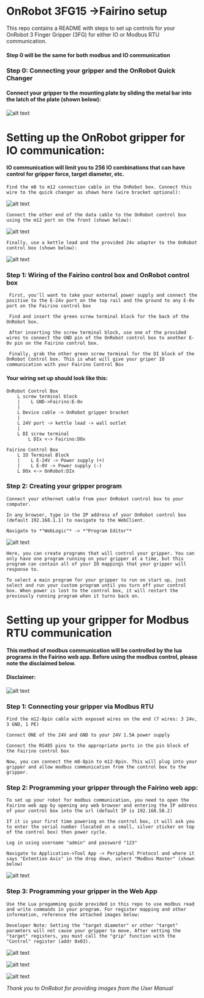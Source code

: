 # OnRobot 3FG15 ->Fairino setup
This repo contains a README with steps to set up controls for your OnRobot 3 Finger Gripper (3FG) for either IO or Modbus RTU communication.

#### Step 0 will be the same for both modbus and IO communication

### Step 0: Connecting your gripper and the OnRobot Quick Changer
#### Connect your gripper to the mounting plate by sliding the metal bar into the latch of the plate (shown below):

![alt text](image-1.png)

# Setting up the OnRobot gripper for IO communication:
#### IO communication will limit you to 256 IO combinations that can have control for gripper force, target diameter, etc.

    Find the m8 to m12 connection cable in the OnRobot box. Connect this wire to the quick changer as shown here (wire bracket optional):

![alt text](image.png)



    Connect the other end of the data cable to the OnRobot control box using the m12 port on the front (shown below):

![alt text](image-2.png)


    Finally, use a kettle lead and the provided 24v adapter to the OnRobot control box (shown below):

![alt text](image-3.png)

### Step 1: Wiring of the Fairino control box and OnRobot control box
     First, you'll want to take your external power supply and connect the positive to the E-24v port on the top rail and the ground to any E-0v port on the Fairino control box

     Find and insert the green screw terminal block for the back of the OnRobot box.

     After inserting the screw terminal block, use one of the provided wires to connect the GND pin of the OnRobot control box to another E-0v pin on the Fairino control box.

     Finally, grab the other green screw terminal for the DI block of the OnRobot Control box. This is what will give your griper IO communication with your Fairino Control Box

#### Your wiring set up should look like this:

    OnRobot Control Box
        L screw terminal block
        |    L GND->Fairino:E-0v
        |
        L Device cable -> OnRobot gripper bracket
        |
        L 24V port -> kettle lead -> wall outlet
        |
        L DI screw terminal
            L DIx <-> Fairino:DOx

    Fairino Control Box
        L IO Terminal Block
        |    L E-24V -> Power supply (+)
        |    L E-0V -> Power supply (-)
        L DOx <-> OnRobot:DIx

### Step 2: Creating your gripper program
    Connect your ethernet cable from your OnRobot control box to your computer.

    In any browser, type in the IP address of your OnRobot control box (default 192.168.1.1) to navigate to the WebClient.

    Navigate to *"WebLogic"* -> *"Program Editor"*
![alt text](image-4.png)

    Here, you can create programs that will control your gripper. You can only have one program running on your gripper at a time, but this program can contain all of your IO mappings that your gripper will response to.

    To select a main program for your gripper to run on start up, just select and run your custom program until you turn off your control box. When power is lost to the control box, it will restart the previously running program when it turns back on.


# Setting up your gripper for Modbus RTU communication
#### This method of modbus communication will be controlled by the lua programs in the Fairino web app. Before using the modbus control, please note the disclaimed below. 

#### Disclaimer:
![alt text](<Screenshot from 2025-08-05 14-42-16.png>)

### Step 1: Connecting your gripper via Modbus RTU 
    Find the m12-8pin cable with exposed wires on the end (7 wires: 3 24v, 3 GND, 1 PE)

    Connect ONE of the 24V and GND to your 24V 1.5A power supply 

    Connect the RS485 pins to the appropriate ports in the pin block of the Fairino control box

    Now, you can connect the m8-8pin to m12-8pin. This will plug into your gripper and allow modbus communication from the control box to the gripper.


### Step 2: Programming your gripper through the Fairino web app:
    To set up your robot for modbus communication, you need to open the Fairino web app by opening any web browser and entering the IP address of your control box into the url (default IP is 192.168.58.2)

    If it is your first time powering on the control box, it will ask you to enter the serial number (located on a small, silver sticker on top of the control box) then power cycle.
    
    Log in using username "admin" and password "123"

    Navigate to Application->Tool App -> Peripheral Protocol and where it says "Extention Axis" in the drop down, select "Modbus Master" (shown below)

![alt text](<Screenshot from 2025-08-06 11-02-47.png>)


### Step 3: Programming your gripper in the Web App

    Use the Lua progamming guide provided in this repo to use modbus read and write commands in your program. For register mapping and other information, reference the attached images below:

    Developer Note: Setting the "target diameter" or other "target" paramters will not cause your gripper to move. After setting the "target" registers, you must call the "grip" function with the "Control" register (addr 0x03).


![alt text](<Screenshot from 2025-08-05 14-41-31.png>)

![alt text](<Screenshot from 2025-08-05 14-41-48.png>)

![alt text](<Screenshot from 2025-08-05 14-42-01.png>)

*Thank you to OnRobot for providing images from the User Manual*